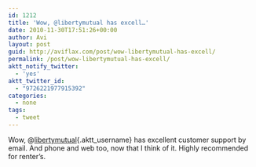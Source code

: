 ```yaml
---
id: 1212
title: 'Wow, @libertymutual has excell…'
date: 2010-11-30T17:51:26+00:00
author: Avi
layout: post
guid: http://aviflax.com/post/wow-libertymutual-has-excell/
permalink: /post/wow-libertymutual-has-excell/
aktt_notify_twitter:
  - 'yes'
aktt_twitter_id:
  - "9726221977915392"
categories:
  - none
tags:
  - tweet
---
```

Wow, @[libertymutual](http://twitter.com/libertymutual){.aktt_username} has excellent customer support by email. And phone and web too, now that I think of it. Highly recommended for renter&#8217;s.